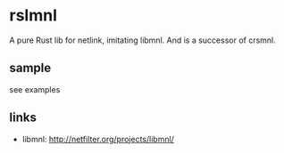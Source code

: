 rslmnl
=======

A pure Rust lib for netlink, imitating libmnl.
And is a successor of crsmnl.

sample
------

see examples


links
-----

* libmnl: http://netfilter.org/projects/libmnl/
